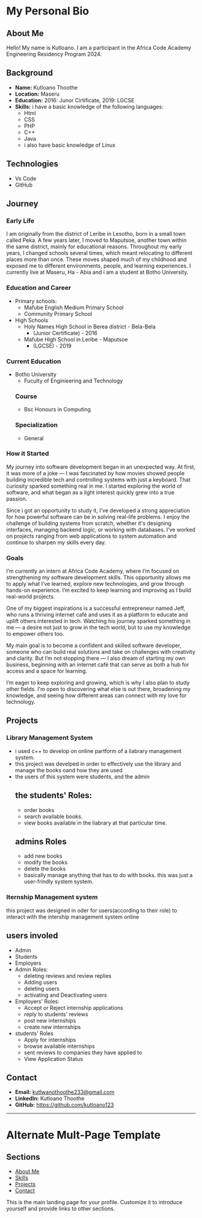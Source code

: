 # My Personal Bio

## About Me
Hello! My name is Kutloano. I am a participant in the Africa Code Academy Engineering Residency Program 2024.

## Background
- **Name:** Kutloano Thoothe
- **Location:** Maseru
- **Education:** 2016: Junor Cirtificate, 2019: LGCSE
- **Skills:** i have a basic knowledge of the following languages:
  * Html
  * CSS
  * PHP
  *  C++
  * Java
  * i also have basic knowledge of Linux
## Technologies
- Vs Code
- GitHub
## Journey
### Early Life
I am originally from the district of Leribe in Lesotho, born in a small town called Peka. A few years later, I moved to Maputsoe, another town within the same district, mainly for educational reasons. Throughout my early years, I changed schools several times, which meant relocating to different places more than once. These moves shaped much of my childhood and exposed me to different environments, people, and learning experiences. I currently live at Maseru, Ha - Abia and i am a student at Botho University.
### Education and Career
- Primary schools:
  * Mafube English Medium Primary School
  * Community Primary School
- High Schools
  * Holy Names High School in Berea district - Bela-Bela
    - (Junior Certificate) - 2016
  * Mafube High School in Leribe - Maputsoe
    - (LGCSE) - 2019
### Current Education
- Botho University
  * Fuculty of Enginieering and Technology
  ### Course
  - Bsc Honours in Computing
  ### Specialization
  - General
### How it Started
My journey into software development began in an unexpected way. At first, it was more of a joke — I was fascinated by how movies showed people building incredible tech and controlling systems with just a keyboard. That curiosity sparked something real in me. I started exploring the world of software, and what began as a light interest quickly grew into a true passion.

Since i got an opportunity to study it, I've developed a strong appreciation for how powerful software can be in solving real-life problems. I enjoy the challenge of building systems from scratch, whether it's designing interfaces, managing backend logic, or working with databases. I’ve worked on projects ranging from web applications to system automation and continue to sharpen my skills every day.
 
### Goals
I’m currently an intern at Africa Code Academy, where I’m focused on strengthening my software development skills. This opportunity allows me to apply what I’ve learned, explore new technologies, and grow through hands-on experience. I’m excited to keep learning and improving as I build real-world projects.

One of my biggest inspirations is a successful entrepreneur named Jeff, who runs a thriving internet café and uses it as a platform to educate and uplift others interested in tech. Watching his journey sparked something in me — a desire not just to grow in the tech world, but to use my knowledge to empower others too.

My main goal is to become a confident and skilled software developer, someone who can build real solutions and take on challenges with creativity and clarity. But I’m not stopping there — I also dream of starting my own business, beginning with an internet café that can serve as both a hub for access and a space for learning.

I’m eager to keep exploring and growing, which is why I also plan to study other fields. I'm open to discovering what else is out there, broadening my knowledge, and seeing how different areas can connect with my love for technology.

## Projects
### Library Management System
* i used c++ to develop on online partform of a liabrary management system.
* this project was develped in order to effectively use the library and manage the books oand how they are used
* the users of this system were students, and the admin
  ## the students' Roles:
  - order books
  - search available books.
  - view books available in the liabrary at that particular time.
  ## admins Roles
  - add new books
  - modify the books
  - delete the books
  - basically manage anything that has to do with books.
    this was just a user-frindly system system.
### Iternship Management system
this project was designed in oder for users(according to their role) to interact with the intership management system online
## users involed
- Admin
- Students
- Employers
- Admin Roles: 
  * deleting reviews and review replies
  * Adding users
  * deleting users
  * activating and Deactivating users
- Employers' Roles:
  * Accept or Reject internship applications
  * reply to students' reviews
  * post new internships
  * create new internships
- students' Roles
  * Apply for internships
  * browse available internships
  * sent reviews to companies they have applied to
  * View Application Status

## Contact
- **Email:** kutlwanothoothe233@gmail.com
- **LinkedIn:** Kutloano Thoothe
- **GitHub:** https://github.com/kutloano123

---

# Alternate Mult-Page Template

## Sections

- [About Me](about.md)
- [Skills](skills.md)
- [Projects](projects/index.md)
- [Contact](contact.md)

This is the main landing page for your profile. Customize it to introduce yourself and provide links to other sections.
